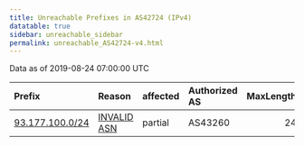 ```yaml
---
title: Unreachable Prefixes in AS42724 (IPv4)
datatable: true
sidebar: unreachable_sidebar
permalink: unreachable_AS42724-v4.html
---
```


Data as of 2019-08-24 07:00:00 UTC


<div class="datatable-begin"></div>

| Prefix                                                   | Reason                                                                                                 | affected   | Authorized AS   |   MaxLength | Anchor                                         |   unreachable /24s |
|:---------------------------------------------------------|:-------------------------------------------------------------------------------------------------------|:-----------|:----------------|------------:|:-----------------------------------------------|-------------------:|
| [93.177.100.0/24](https://stat.ripe.net/93.177.100.0/24) | [INVALID ASN](https://rpki-validator.ripe.net/announcement-preview?asn=AS42724&prefix=93.177.100.0/24) | partial    | AS43260         |          24 | [RIPE](unreachable_RIPE_NCC_RPKI_Root-v4.html) |                  1 |

<div class="datatable-end"></div>